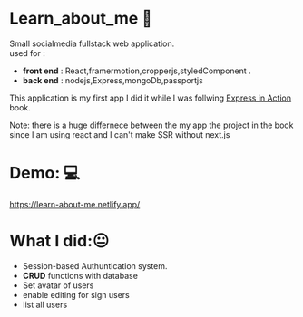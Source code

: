 # Learn_about_me 📱
Small socialmedia fullstack web application.<br>
used for :
* **front end** : React,framermotion,cropperjs,styledComponent .
* **back end** : nodejs,Express,mongoDb,passportjs

This application is my first app I did it while I was follwing [Express in Action](https://www.goodreads.com/book/show/27131471-express-in-action) book.

Note: there is a huge differnece between the my app the project in the book since I am using react and I can't make SSR without next.js

# Demo: 💻
https://learn-about-me.netlify.app/

# What I did:😐
* Session-based Authuntication system.
* **CRUD** functions with database
* Set avatar of users
* enable editing for sign users
* list all users 
